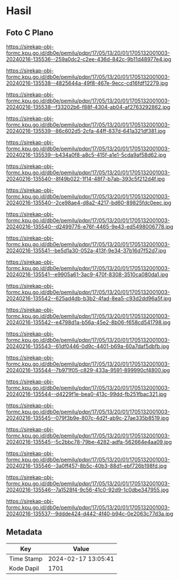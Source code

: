 # Hasil

## Foto C Plano

https://sirekap-obj-formc.kpu.go.id/db0e/pemilu/pdpr/17/05/13/20/01/1705132001003-20240216-135536--259a0dc2-c2ee-436d-842c-9b11d48977e4.jpg

https://sirekap-obj-formc.kpu.go.id/db0e/pemilu/pdpr/17/05/13/20/01/1705132001003-20240216-135538--4825644a-49f8-467e-9ecc-cd16fdf12279.jpg

https://sirekap-obj-formc.kpu.go.id/db0e/pemilu/pdpr/17/05/13/20/01/1705132001003-20240216-135538--f33202b6-f88f-4304-ab04-af2763292862.jpg

https://sirekap-obj-formc.kpu.go.id/db0e/pemilu/pdpr/17/05/13/20/01/1705132001003-20240216-135539--86c602d5-2cfa-44ff-837d-641a321df381.jpg

https://sirekap-obj-formc.kpu.go.id/db0e/pemilu/pdpr/17/05/13/20/01/1705132001003-20240216-135539--b434a0f8-a8c5-415f-a1e1-5cda9af58d62.jpg

https://sirekap-obj-formc.kpu.go.id/db0e/pemilu/pdpr/17/05/13/20/01/1705132001003-20240216-135540--8f49b022-1f14-48f7-b7ab-393c5f212d4f.jpg

https://sirekap-obj-formc.kpu.go.id/db0e/pemilu/pdpr/17/05/13/20/01/1705132001003-20240216-135540--2ce98ae4-d8a2-4217-bd60-89825fdc0eec.jpg

https://sirekap-obj-formc.kpu.go.id/db0e/pemilu/pdpr/17/05/13/20/01/1705132001003-20240216-135540--d2499776-e76f-4465-9e43-ed5498006778.jpg

https://sirekap-obj-formc.kpu.go.id/db0e/pemilu/pdpr/17/05/13/20/01/1705132001003-20240216-135541--be5d1a30-052a-413f-9e34-37b16d7f52d7.jpg

https://sirekap-obj-formc.kpu.go.id/db0e/pemilu/pdpr/17/05/13/20/01/1705132001003-20240216-135541--e9905a61-3ac9-470f-8308-3510ca080da1.jpg

https://sirekap-obj-formc.kpu.go.id/db0e/pemilu/pdpr/17/05/13/20/01/1705132001003-20240216-135542--625ad4db-b3b2-4fad-8ea5-c93d2dd96a5f.jpg

https://sirekap-obj-formc.kpu.go.id/db0e/pemilu/pdpr/17/05/13/20/01/1705132001003-20240216-135542--e4798d1a-b56a-45e2-8b06-f658cd541798.jpg

https://sirekap-obj-formc.kpu.go.id/db0e/pemilu/pdpr/17/05/13/20/01/1705132001003-20240216-135543--61df0446-0d9c-4401-b69a-60a7daf5dbfb.jpg

https://sirekap-obj-formc.kpu.go.id/db0e/pemilu/pdpr/17/05/13/20/01/1705132001003-20240216-135544--7b971f05-c829-433a-9591-899990cf4800.jpg

https://sirekap-obj-formc.kpu.go.id/db0e/pemilu/pdpr/17/05/13/20/01/1705132001003-20240216-135544--d4229f1e-bea0-413c-99dd-fb251fbac321.jpg

https://sirekap-obj-formc.kpu.go.id/db0e/pemilu/pdpr/17/05/13/20/01/1705132001003-20240216-135545--079f3b9e-807c-4d2f-ab9c-27ae335b8519.jpg

https://sirekap-obj-formc.kpu.go.id/db0e/pemilu/pdpr/17/05/13/20/01/1705132001003-20240216-135545--5c2bbc78-79be-4282-adfa-562664e4aa09.jpg

https://sirekap-obj-formc.kpu.go.id/db0e/pemilu/pdpr/17/05/13/20/01/1705132001003-20240216-135546--3a0ff457-8b5c-40b3-88d1-ebf726b198fd.jpg

https://sirekap-obj-formc.kpu.go.id/db0e/pemilu/pdpr/17/05/13/20/01/1705132001003-20240216-135546--7a1528f4-9c56-41c0-92d9-1c0dbe347955.jpg

https://sirekap-obj-formc.kpu.go.id/db0e/pemilu/pdpr/17/05/13/20/01/1705132001003-20240216-135537--9ddde424-d442-4f40-b94c-0e2063c77d3a.jpg


## Metadata

| Key        | Value               |
| ---------- | ------------------- |
| Time Stamp | 2024-02-17 13:05:41 |
| Kode Dapil | 1701                |




